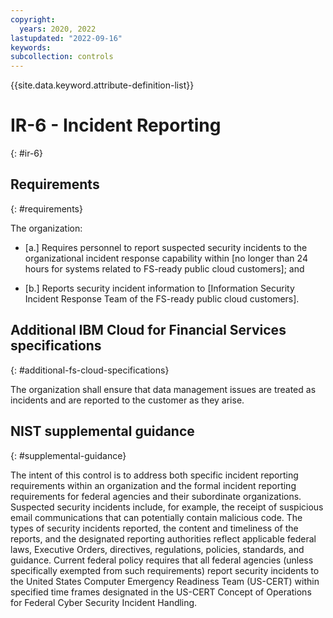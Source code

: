 ```yaml
---
copyright:
  years: 2020, 2022
lastupdated: "2022-09-16"
keywords: 
subcollection: controls
---
```


{{site.data.keyword.attribute-definition-list}}

# IR-6 - Incident Reporting
{: #ir-6}

## Requirements
{: #requirements}

The organization:

- \[a.\] Requires personnel to report suspected security incidents to the organizational incident response capability within [no longer than 24 hours for systems related to FS-ready public cloud customers]; and

- \[b.\] Reports security incident information to [Information Security Incident Response Team of the FS-ready public cloud customers].

## Additional IBM Cloud for Financial Services specifications
{: #additional-fs-cloud-specifications}

The organization shall ensure that data management issues are treated as incidents and are reported to the customer as they arise.

## NIST supplemental guidance
{: #supplemental-guidance}

The intent of this control is to address both specific incident reporting requirements within an organization and the formal incident reporting requirements for federal agencies and their subordinate organizations. Suspected security incidents include, for example, the receipt of suspicious email communications that can potentially contain malicious code. The types of security incidents reported, the content and timeliness of the reports, and the designated reporting authorities reflect applicable federal laws, Executive Orders, directives, regulations, policies, standards, and guidance. Current federal policy requires that all federal agencies (unless specifically exempted from such requirements) report security incidents to the United States Computer Emergency Readiness Team (US-CERT) within specified time frames designated in the US-CERT Concept of Operations for Federal Cyber Security Incident Handling.


